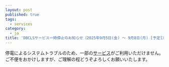 ```yaml
---
layout: post
published: true
tags:
  - services
category:
  - ja
title: 'DBCLSサービス一時停止のお知らせ（2025年9月5日(金) ～ 9月8日(月) [予定]）'
---
```

停電によるシステムトラブルのため、一部の[サービス](https://dbcls.rois.ac.jp/services.html)がご利用いただけません。    
ご不便をおかけしますが、ご理解の程どうぞよろしくお願いいたします。
